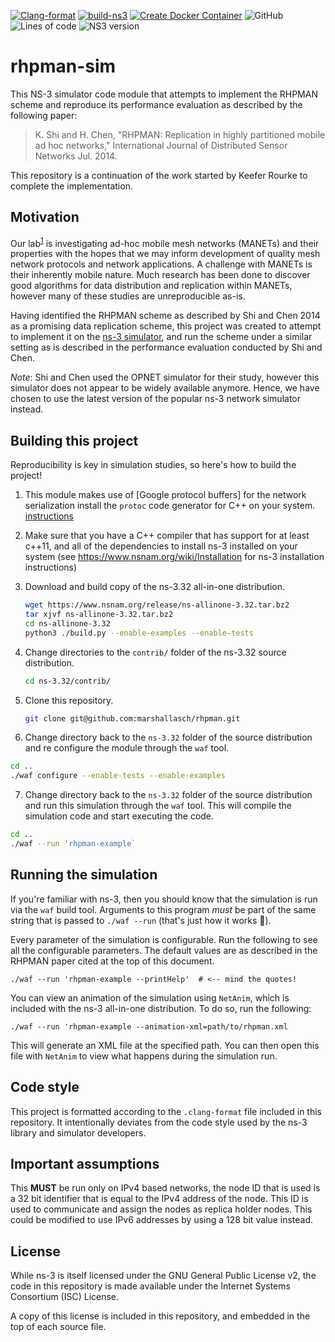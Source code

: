[![Clang-format](https://github.com/MarshallAsch/rhpman/actions/workflows/clang-format.yml/badge.svg)](https://github.com/MarshallAsch/rhpman/actions/workflows/clang-format.yml)
[![build-ns3](https://github.com/MarshallAsch/rhpman/actions/workflows/ns3-build.yml/badge.svg)](https://github.com/MarshallAsch/rhpman/actions/workflows/ns3-build.yml)
[![Create Docker Container](https://github.com/MarshallAsch/rhpman/actions/workflows/deployment.yml/badge.svg)](https://github.com/MarshallAsch/rhpman/actions/workflows/deployment.yml)
![GitHub](https://img.shields.io/github/license/marshallasch/rhpman?style=plastic)
![Lines of code](https://img.shields.io/tokei/lines/github/marshallasch/rhpman?style=plastic)
![NS3 version](https://img.shields.io/badge/NS--3-3.32-blueviolet?style=plastic)


# rhpman-sim

This NS-3 simulator code module that attempts to implement the RHPMAN scheme
and reproduce its performance evaluation as described by the following paper:

> K. Shi and H. Chen, "RHPMAN: Replication in highly partitioned mobile
> ad hoc networks," International Journal of Distributed Sensor Networks
> Jul. 2014.


This repository is a continuation of the work started by Keefer Rourke to complete
the implementation. 


## Motivation

Our lab<sup>[1]</sup> is investigating ad-hoc mobile mesh networks (MANETs) and
their properties with the hopes that we may inform development of quality mesh
network protocols and network applications.
A challenge with MANETs is their inherently mobile nature.
Much research has been done to discover good algorithms for data distribution
and replication within MANETs, however many of these studies are unreproducible
as-is.

Having identified the RHPMAN scheme as described by Shi and Chen 2014 as a
promising data replication scheme, this project was created to attempt to
implement it on the [ns-3 simulator](https://www.nsnam.org/), and run the scheme
under a similar setting as is described in the performance evaluation conducted
by Shi and Chen.

*Note*: Shi and Chen used the OPNET simulator for their study, however this
simulator does not appear to be widely available anymore. Hence, we have chosen
to use the latest version of the popular ns-3 network simulator instead.

## Building this project

Reproducibility is key in simulation studies, so here's how to build the
project!

 1. This module makes use of [Google protocol buffers] for the network serialization
    install the `protoc` code generator for C++ on your system. [instructions](https://grpc.io/docs/protoc-installation/)
  
 2. Make sure that you have a C++ compiler that has support for at least c++11, and all of the dependencies to install ns-3 installed on your system (see https://www.nsnam.org/wiki/Installation for ns-3 installation instructions)

 3. Download and build copy of the ns-3.32 all-in-one distribution.

    ```sh
    wget https://www.nsnam.org/release/ns-allinone-3.32.tar.bz2
    tar xjvf ns-allinone-3.32.tar.bz2
    cd ns-allinone-3.32
    python3 ./build.py --enable-examples --enable-tests
    ```

 4. Change directories to the `contrib/` folder of the ns-3.32 source
    distribution.

    ```sh
    cd ns-3.32/contrib/
    ```

 5. Clone this repository.

    ```sh
    git clone git@github.com:marshallasch/rhpman.git
    ```

 6. Change directory back to the `ns-3.32` folder of the source distribution
   and re configure the module through the `waf` tool. 

   ```sh
   cd ..
   ./waf configure --enable-tests --enable-examples
   ```

 7. Change directory back to the `ns-3.32` folder of the source distribution
   and run this simulation through the `waf` tool. This will compile the
   simulation code and start executing the code.

   ```sh
   cd ..
   ./waf --run 'rhpman-example`
   ```

## Running the simulation

If you're familiar with ns-3, then you should know that the simulation is run
via the `waf` build tool. Arguments to this program *must* be part of the same
string that is passed to `./waf --run` (that's just how it works :shrug:).

Every parameter of the simulation is configurable. Run the following to see
all the configurable parameters. The default values are as described in the
RHPMAN paper cited at the top of this document.

```
./waf --run 'rhpman-example --printHelp'  # <-- mind the quotes!
```

You can view an animation of the simulation using `NetAnim`, which is included
with the ns-3 all-in-one distribution. To do so, run the following:

```
./waf --run 'rhpman-example --animation-xml=path/to/rhpman.xml
```

This will generate an XML file at the specified path. You can then open this
file with `NetAnim` to view what happens during the simulation run.

## Code style

This project is formatted according to the `.clang-format` file included in this
repository. It intentionally deviates from the code style used by the ns-3
library and simulator developers.


## Important assumptions

This **MUST** be run only on IPv4 based networks, the node ID that is used is a 32 bit
identifier that is equal to the IPv4 address of the node.
This ID is used to communicate and assign the nodes as replica holder nodes.
This could be modified to use IPv6 addresses by using a 128 bit value instead. 

## License

While ns-3 is itself licensed under the GNU General Public License v2, the code
in this repository is made available under the Internet Systems Consortium (ISC)
License.

A copy of this license is included in this repository, and embedded in the top
of each source file.

<!-- links -->

[1]: https://danielgillis.wordpress.com/students/
[Google Protbuf]: https://developers.google.com/protocol-buffers

